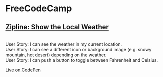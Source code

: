# FreeCodeCamp
## [Zipline: Show the Local Weather](http://www.freecodecamp.com/challenges/zipline-show-the-local-weather)

<br />User Story: I can see the weather in my current location.
<br />User Story: I can see a different icon or background image (e.g. snowy mountain, hot desert) depending on the weather.
<br />User Story: I can push a button to toggle between Fahrenheit and Celsius.

[Live on CodePen](http://codepen.io/mashrafm/full/yYYZYd)
